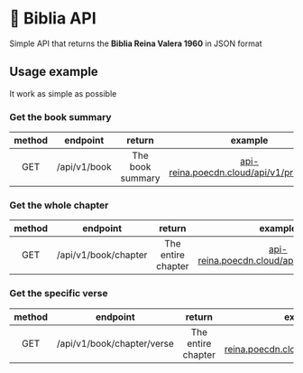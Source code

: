 # 📖 Biblia API
Simple API that returns the **Biblia Reina Valera 1960** in JSON format 

## Usage example
It work as simple as possible

### Get the book summary 
| method | endpoint | return | example |
| :-: | :-: | :-: | :-: |
| GET | /api/v1/book | The book summary | [api-reina.poecdn.cloud/api/v1/proverbios](https://api-reina.poecdn.cloud/api/v1/proverbios) |

### Get the whole chapter
| method | endpoint | return | example |
| :-: | :-: | :-: | :-: |
| GET | /api/v1/book/chapter | The entire chapter | [api-reina.poecdn.cloud/api/v1/salmos/23](https://api-reina.poecdn.cloud/api/v1/salmos/23) |

### Get the specific verse
| method | endpoint | return | example |
| :-: | :-: | :-: | :-: |
| GET | /api/v1/book/chapter/verse | The entire chapter | [api-reina.poecdn.cloud/api/v1/juan/3/16](https://api-reina.poecdn.cloud/api/v1/juan/3/16) |
